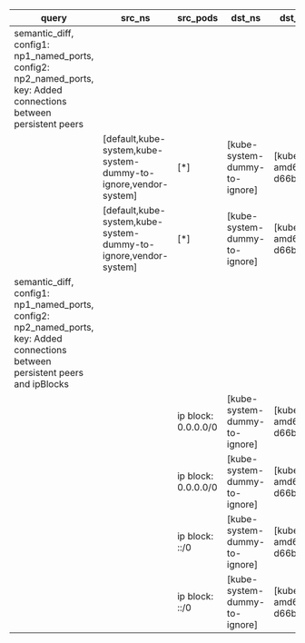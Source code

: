 |query|src_ns|src_pods|dst_ns|dst_pods|connection|
|---|---|---|---|---|---|
|semantic_diff, config1: np1_named_ports, config2: np2_named_ports, key: Added connections between persistent peers||||||
||[default,kube-system,kube-system-dummy-to-ignore,vendor-system]|[*]|[kube-system-dummy-to-ignore]|[kube-dns-amd64-d66bf76db]|TCP dst_ports: (10054, ),|
||[default,kube-system,kube-system-dummy-to-ignore,vendor-system]|[*]|[kube-system-dummy-to-ignore]|[kube-dns-amd64-d66bf76db]|TCP dst_ports: (10054, ),|
|semantic_diff, config1: np1_named_ports, config2: np2_named_ports, key: Added connections between persistent peers and ipBlocks||||||
|||ip block: 0.0.0.0/0|[kube-system-dummy-to-ignore]|[kube-dns-amd64-d66bf76db]|TCP dst_ports: (10054, ),|
|||ip block: 0.0.0.0/0|[kube-system-dummy-to-ignore]|[kube-dns-amd64-d66bf76db]|TCP dst_ports: (10054, ),|
|||ip block: ::/0|[kube-system-dummy-to-ignore]|[kube-dns-amd64-d66bf76db]|TCP dst_ports: (10054, ),|
|||ip block: ::/0|[kube-system-dummy-to-ignore]|[kube-dns-amd64-d66bf76db]|TCP dst_ports: (10054, ),|

